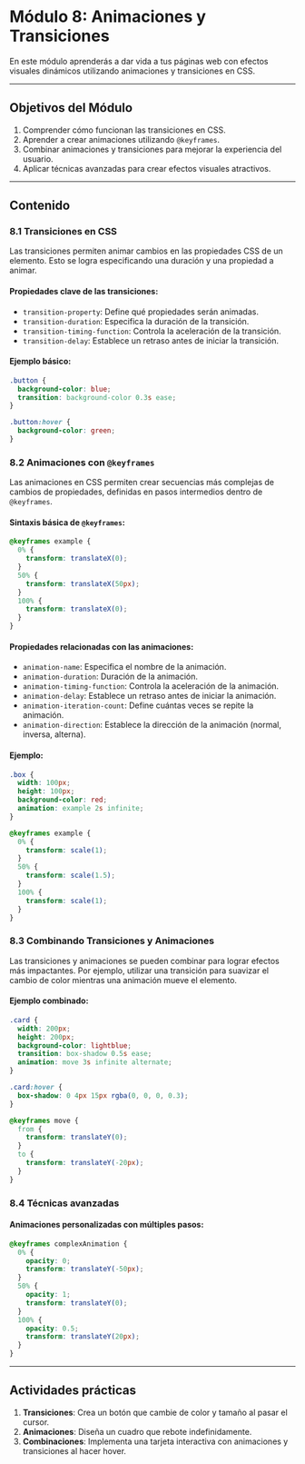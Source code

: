 # Módulo 8: Animaciones y Transiciones

En este módulo aprenderás a dar vida a tus páginas web con efectos visuales dinámicos utilizando animaciones y transiciones en CSS. 

---

## Objetivos del Módulo

1. Comprender cómo funcionan las transiciones en CSS.
2. Aprender a crear animaciones utilizando `@keyframes`.
3. Combinar animaciones y transiciones para mejorar la experiencia del usuario.
4. Aplicar técnicas avanzadas para crear efectos visuales atractivos.

---

## Contenido

### 8.1 Transiciones en CSS

Las transiciones permiten animar cambios en las propiedades CSS de un elemento. Esto se logra especificando una duración y una propiedad a animar.

#### Propiedades clave de las transiciones:

- `transition-property`: Define qué propiedades serán animadas.
- `transition-duration`: Especifica la duración de la transición.
- `transition-timing-function`: Controla la aceleración de la transición.
- `transition-delay`: Establece un retraso antes de iniciar la transición.

#### Ejemplo básico:
```css
.button {
  background-color: blue;
  transition: background-color 0.3s ease;
}

.button:hover {
  background-color: green;
}
```

### 8.2 Animaciones con `@keyframes`

Las animaciones en CSS permiten crear secuencias más complejas de cambios de propiedades, definidas en pasos intermedios dentro de `@keyframes`.

#### Sintaxis básica de `@keyframes`:
```css
@keyframes example {
  0% {
    transform: translateX(0);
  }
  50% {
    transform: translateX(50px);
  }
  100% {
    transform: translateX(0);
  }
}
```

#### Propiedades relacionadas con las animaciones:

- `animation-name`: Especifica el nombre de la animación.
- `animation-duration`: Duración de la animación.
- `animation-timing-function`: Controla la aceleración de la animación.
- `animation-delay`: Establece un retraso antes de iniciar la animación.
- `animation-iteration-count`: Define cuántas veces se repite la animación.
- `animation-direction`: Establece la dirección de la animación (normal, inversa, alterna).

#### Ejemplo:
```css
.box {
  width: 100px;
  height: 100px;
  background-color: red;
  animation: example 2s infinite;
}

@keyframes example {
  0% {
    transform: scale(1);
  }
  50% {
    transform: scale(1.5);
  }
  100% {
    transform: scale(1);
  }
}
```

### 8.3 Combinando Transiciones y Animaciones

Las transiciones y animaciones se pueden combinar para lograr efectos más impactantes. Por ejemplo, utilizar una transición para suavizar el cambio de color mientras una animación mueve el elemento.

#### Ejemplo combinado:
```css
.card {
  width: 200px;
  height: 200px;
  background-color: lightblue;
  transition: box-shadow 0.5s ease;
  animation: move 3s infinite alternate;
}

.card:hover {
  box-shadow: 0 4px 15px rgba(0, 0, 0, 0.3);
}

@keyframes move {
  from {
    transform: translateY(0);
  }
  to {
    transform: translateY(-20px);
  }
}
```

### 8.4 Técnicas avanzadas

#### Animaciones personalizadas con múltiples pasos:
```css
@keyframes complexAnimation {
  0% {
    opacity: 0;
    transform: translateY(-50px);
  }
  50% {
    opacity: 1;
    transform: translateY(0);
  }
  100% {
    opacity: 0.5;
    transform: translateY(20px);
  }
}
```

---

## Actividades prácticas

1. **Transiciones**: Crea un botón que cambie de color y tamaño al pasar el cursor.
2. **Animaciones**: Diseña un cuadro que rebote indefinidamente.
3. **Combinaciones**: Implementa una tarjeta interactiva con animaciones y transiciones al hacer hover.
